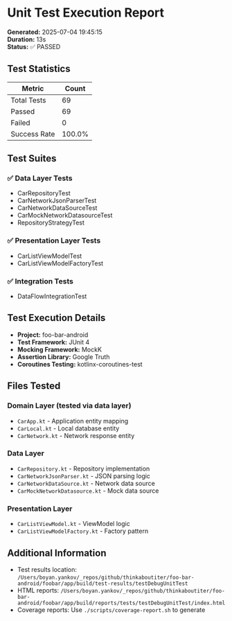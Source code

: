 # Unit Test Execution Report

**Generated:** 2025-07-04 19:45:15  
**Duration:** 13s  
**Status:** ✅ PASSED

## Test Statistics

| Metric | Count |
|--------|-------|
| Total Tests | 69 |
| Passed | 69 |
| Failed | 0 |
| Success Rate | 100.0% |

## Test Suites

### ✅ Data Layer Tests
- CarRepositoryTest
- CarNetworkJsonParserTest  
- CarNetworkDataSourceTest
- CarMockNetworkDatasourceTest
- RepositoryStrategyTest

### ✅ Presentation Layer Tests
- CarListViewModelTest
- CarListViewModelFactoryTest

### ✅ Integration Tests
- DataFlowIntegrationTest

## Test Execution Details

- **Project:** foo-bar-android
- **Test Framework:** JUnit 4
- **Mocking Framework:** MockK
- **Assertion Library:** Google Truth
- **Coroutines Testing:** kotlinx-coroutines-test

## Files Tested

### Domain Layer (tested via data layer)
- `CarApp.kt` - Application entity mapping
- `CarLocal.kt` - Local database entity
- `CarNetwork.kt` - Network response entity

### Data Layer
- `CarRepository.kt` - Repository implementation
- `CarNetworkJsonParser.kt` - JSON parsing logic
- `CarNetworkDataSource.kt` - Network data source
- `CarMockNetworkDatasource.kt` - Mock data source

### Presentation Layer
- `CarListViewModel.kt` - ViewModel logic
- `CarListViewModelFactory.kt` - Factory pattern

## Additional Information

- Test results location: `/Users/boyan.yankov/_repos/github/thinkaboutiter/foo-bar-android/foobar/app/build/test-results/testDebugUnitTest`
- HTML reports: `/Users/boyan.yankov/_repos/github/thinkaboutiter/foo-bar-android/foobar/app/build/reports/tests/testDebugUnitTest/index.html`
- Coverage reports: Use `./scripts/coverage-report.sh` to generate
